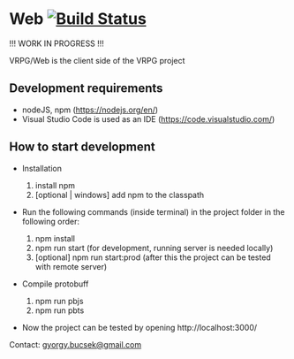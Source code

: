 # Web [![Build Status](https://travis-ci.org/vrpg/web.svg?branch=master)](https://travis-ci.org/vrpg/web)

!!! WORK IN PROGRESS !!!

VRPG/Web is the client side of the VRPG project

## Development requirements
- nodeJS, npm (https://nodejs.org/en/)
- Visual Studio Code is used as an IDE (https://code.visualstudio.com/)

## How to start development
- Installation

  1.  install npm
  2.  [optional | windows] add npm to the classpath

- Run the following commands (inside terminal) in the project folder in the following order:

  1.  npm install
  2.  npm run start (for development, running server is needed locally)
  3.  [optional] npm run start:prod (after this the project can be tested with remote server)

- Compile protobuff

  1. npm run pbjs
  2. npm run pbts

- Now the project can be tested by opening http://localhost:3000/

Contact:
gyorgy.bucsek@gmail.com
